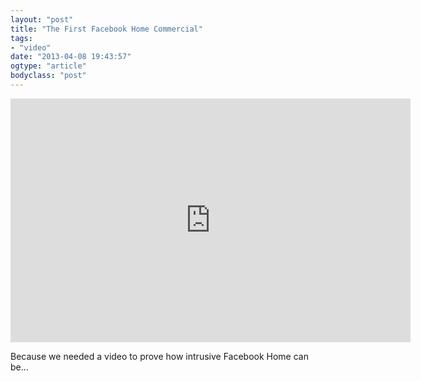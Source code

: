 ```yaml
---
layout: "post"
title: "The First Facebook Home Commercial"
tags: 
- "video"
date: "2013-04-08 19:43:57"
ogtype: "article"
bodyclass: "post"
---
```


<span class="embed-youtube" style="text-align:center; display: block;"><iframe allowfullscreen="true" class="youtube-player" frameborder="0" height="390" src="http://www.youtube.com/embed/mx_GzNlQOxI?version=3&rel=1&fs=1&showsearch=0&showinfo=1&iv_load_policy=1&wmode=transparent" type="text/html" width="640"></iframe></span>

Because we needed a video to prove how intrusive Facebook Home can be…